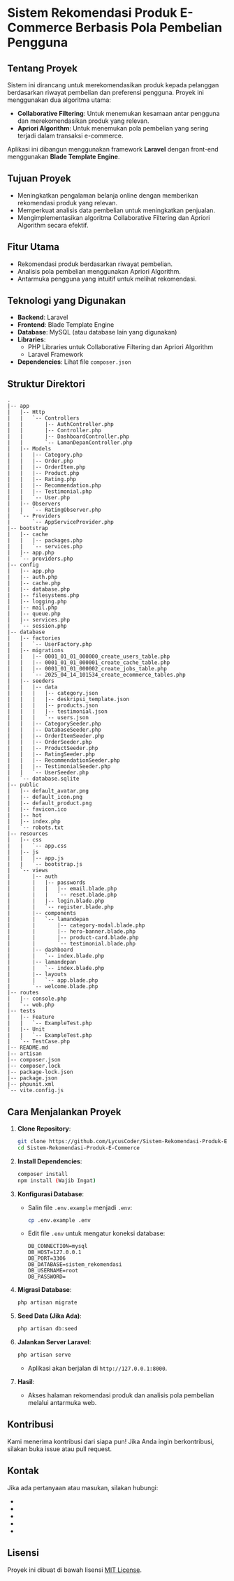 # Sistem Rekomendasi Produk E-Commerce Berbasis Pola Pembelian Pengguna

## Tentang Proyek
Sistem ini dirancang untuk merekomendasikan produk kepada pelanggan berdasarkan riwayat pembelian dan preferensi pengguna. Proyek ini menggunakan dua algoritma utama:
- **Collaborative Filtering**: Untuk menemukan kesamaan antar pengguna dan merekomendasikan produk yang relevan.
- **Apriori Algorithm**: Untuk menemukan pola pembelian yang sering terjadi dalam transaksi e-commerce.

Aplikasi ini dibangun menggunakan framework **Laravel** dengan front-end menggunakan **Blade Template Engine**.

## Tujuan Proyek
- Meningkatkan pengalaman belanja online dengan memberikan rekomendasi produk yang relevan.
- Memperkuat analisis data pembelian untuk meningkatkan penjualan.
- Mengimplementasikan algoritma Collaborative Filtering dan Apriori Algorithm secara efektif.

## Fitur Utama
- Rekomendasi produk berdasarkan riwayat pembelian.
- Analisis pola pembelian menggunakan Apriori Algorithm.
- Antarmuka pengguna yang intuitif untuk melihat rekomendasi.

## Teknologi yang Digunakan
- **Backend**: Laravel
- **Frontend**: Blade Template Engine
- **Database**: MySQL (atau database lain yang digunakan)
- **Libraries**: 
  - PHP Libraries untuk Collaborative Filtering dan Apriori Algorithm
  - Laravel Framework
- **Dependencies**: Lihat file `composer.json`

## Struktur Direktori
```
.
|-- app
|   |-- Http
|   |   `-- Controllers
|   |       |-- AuthController.php
|   |       |-- Controller.php
|   |       |-- DashboardController.php
|   |       `-- LamanDepanController.php
|   |-- Models
|   |   |-- Category.php
|   |   |-- Order.php
|   |   |-- OrderItem.php
|   |   |-- Product.php
|   |   |-- Rating.php
|   |   |-- Recommendation.php
|   |   |-- Testimonial.php
|   |   `-- User.php
|   |-- Observers
|   |   `-- RatingObserver.php
|   `-- Providers
|       `-- AppServiceProvider.php
|-- bootstrap
|   |-- cache
|   |   |-- packages.php
|   |   `-- services.php
|   |-- app.php
|   `-- providers.php
|-- config
|   |-- app.php
|   |-- auth.php
|   |-- cache.php
|   |-- database.php
|   |-- filesystems.php
|   |-- logging.php
|   |-- mail.php
|   |-- queue.php
|   |-- services.php
|   `-- session.php
|-- database
|   |-- factories
|   |   `-- UserFactory.php
|   |-- migrations
|   |   |-- 0001_01_01_000000_create_users_table.php
|   |   |-- 0001_01_01_000001_create_cache_table.php
|   |   |-- 0001_01_01_000002_create_jobs_table.php
|   |   `-- 2025_04_14_101534_create_ecommerce_tables.php
|   |-- seeders
|   |   |-- data
|   |   |   |-- category.json
|   |   |   |-- deskripsi_template.json
|   |   |   |-- products.json
|   |   |   |-- testimonial.json
|   |   |   `-- users.json
|   |   |-- CategorySeeder.php
|   |   |-- DatabaseSeeder.php
|   |   |-- OrderItemSeeder.php
|   |   |-- OrderSeeder.php
|   |   |-- ProductSeeder.php
|   |   |-- RatingSeeder.php
|   |   |-- RecommendationSeeder.php
|   |   |-- TestimonialSeeder.php
|   |   `-- UserSeeder.php
|   `-- database.sqlite
|-- public
|   |-- default_avatar.png
|   |-- default_icon.png
|   |-- default_product.png
|   |-- favicon.ico
|   |-- hot
|   |-- index.php
|   `-- robots.txt
|-- resources
|   |-- css
|   |   `-- app.css
|   |-- js
|   |   |-- app.js
|   |   `-- bootstrap.js
|   `-- views
|       |-- auth
|       |   |-- passwords
|       |   |   |-- email.blade.php
|       |   |   `-- reset.blade.php
|       |   |-- login.blade.php
|       |   `-- register.blade.php
|       |-- components
|       |   `-- lamandepan
|       |       |-- category-modal.blade.php
|       |       |-- hero-banner.blade.php
|       |       |-- product-card.blade.php
|       |       `-- testimonial.blade.php
|       |-- dashboard
|       |   `-- index.blade.php
|       |-- lamandepan
|       |   `-- index.blade.php
|       |-- layouts
|       |   `-- app.blade.php
|       `-- welcome.blade.php
|-- routes
|   |-- console.php
|   `-- web.php
|-- tests
|   |-- Feature
|   |   `-- ExampleTest.php
|   |-- Unit
|   |   `-- ExampleTest.php
|   `-- TestCase.php
|-- README.md
|-- artisan
|-- composer.json
|-- composer.lock
|-- package-lock.json
|-- package.json
|-- phpunit.xml
`-- vite.config.js
```

## Cara Menjalankan Proyek
1. **Clone Repository**:
   ```bash
   git clone https://github.com/LycusCoder/Sistem-Rekomendasi-Produk-E-Commerce.git
   cd Sistem-Rekomendasi-Produk-E-Commerce
   ```

2. **Install Dependencies**:
   ```bash
   composer install
   npm install (Wajib Ingat)
   ```

3. **Konfigurasi Database**:
   - Salin file `.env.example` menjadi `.env`:
     ```bash
     cp .env.example .env
     ```
   - Edit file `.env` untuk mengatur koneksi database:
     ```
     DB_CONNECTION=mysql
     DB_HOST=127.0.0.1
     DB_PORT=3306
     DB_DATABASE=sistem_rekomendasi
     DB_USERNAME=root
     DB_PASSWORD=
     ```

4. **Migrasi Database**:
   ```bash
   php artisan migrate
   ```

5. **Seed Data (Jika Ada)**:
   ```bash
   php artisan db:seed
   ```

6. **Jalankan Server Laravel**:
   ```bash
   php artisan serve
   ```
   - Aplikasi akan berjalan di `http://127.0.0.1:8000`.

7. **Hasil**:
   - Akses halaman rekomendasi produk dan analisis pola pembelian melalui antarmuka web.

## Kontribusi
Kami menerima kontribusi dari siapa pun! Jika Anda ingin berkontribusi, silakan buka issue atau pull request.

## Kontak
Jika ada pertanyaan atau masukan, silakan hubungi:
- [Muhammad Affif]: affif@nourivex.tech
- [Yesa Anggit Prayugo]: email@example.com
- [Siti Novia Desi Nurkhikmah]: email@example.com
- [Naufal Miftahul Arsyi]: email@example.com
- [Imzy Zulijar Setiawan]: email@example.com

## Lisensi
Proyek ini dibuat di bawah lisensi [MIT License](LICENSE).
